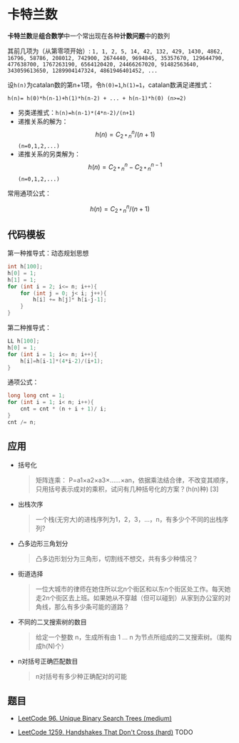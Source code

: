 # 卡特兰数

**卡特兰数**是**组合数学**中一个常出现在各种**计数问题**中的数列

其前几项为（从第零项开始）: `1, 1, 2, 5, 14, 42, 132, 429, 1430, 4862, 16796, 58786, 208012, 742900, 2674440, 9694845, 35357670, 129644790, 477638700, 1767263190, 6564120420, 24466267020, 91482563640, 343059613650, 1289904147324, 4861946401452, ...`

设`h(n)`为catalan数的第n+1项，令`h(0)=1`,`h(1)=1`，catalan数满足递推式：

`h(n)= h(0)*h(n-1)+h(1)*h(n-2) + ... + h(n-1)*h(0) (n>=2)`

- 另类递推式：`h(n)=h(n-1)*(4*n-2)/(n+1)`
- 递推关系的解为：$$h(n)=C_{2*n}^n/(n+1)$$ `(n=0,1,2,...)`
- 递推关系的另类解为：$$h(n)=C_{2*n}^n-C_{2*n}^{n-1}$$ `(n=0,1,2,...)`

常用通项公式：

$$h(n)=C_{2*n}^n/(n+1)$$

## 代码模板

第一种推导式：动态规划思想

```cpp
int h[100];
h[0] = 1;
h[1] = 1;
for (int i = 2; i<= n; i++){
    for (int j = 0; j< i; j++){
        h[i] += h[j]* h[i-j-1];
    }
}       
```

第二种推导式：

```cpp
LL h[100];
h[0] = 1;
for (int i = 1; i<= n; i++){
    h[i]=h[i-1]*(4*i-2)/(i+1);
}
```

通项公式：

```cpp
long long cnt = 1;
for (int i = 1; i< n; i++){
    cnt = cnt * (n + i + 1)/ i;
}  
cnt /= n;
```

## 应用

- 括号化

    > 矩阵连乘： P=a1×a2×a3×……×an，依据乘法结合律，不改变其顺序，只用括号表示成对的乘积，试问有几种括号化的方案？(h(n)种) [3]

- 出栈次序

    > 一个栈(无穷大)的进栈序列为1，2，3，…，n，有多少个不同的出栈序列?

- 凸多边形三角划分
    
    > 凸多边形划分为三角形，切割线不想交，共有多少种情况？

- 街道选择

    > 一位大城市的律师在她住所以北n个街区和以东n个街区处工作。每天她走2n个街区去上班。如果她从不穿越（但可以碰到）从家到办公室的对角线，那么有多少条可能的道路？

- 不同的二叉搜索树的数目

    > 给定一个整数 n，生成所有由 1 ... n 为节点所组成的二叉搜索树。（能构成h(N)个）

- n对括号正确匹配数目

    > n对括号有多少种正确配对的可能

## 题目

- [LeetCode 96. Unique Binary Search Trees (medium)](https://github.com/muyids/leetcode/blob/master/algorithms/1-100/96.unique-binary-search-trees.md)

- [LeetCode 1259. Handshakes That Don't Cross (hard)](https://github.com/muyids/leetcode/blob/master/algorithms/1201-1300/1259.handshakes-that-dont-cross.md) TODO
